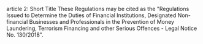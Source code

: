 article 2: Short Title
These Regulations may be cited as the &quot;Regulations Issued to Determine the Duties of Financial Institutions, Designated Non-financial Businesses and Professionals in the Prevention of Money Laundering, Terrorism Financing and other Serious Offences - Legal Notice No. 130&#x2F;2018&quot;. 
<ul>
</ul>
